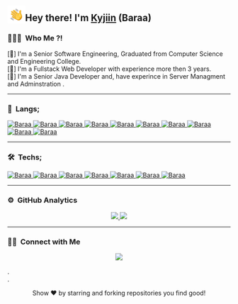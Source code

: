 <img alt="Night Coding" src="https://github.com/AVS1508/AVS1508/blob/master/assets/Hand%20Wave.gif?raw=true" width='40' align="left"/><h2>Hey there! I'm [Kyjiin](https://github.com/Kyjiin) (Baraa)</h2>

### 👨🏻‍💻 &nbsp;Who Me ?!

[📌] I'm a Senior Software Engineering, Graduated from Computer Science and Engineering College. \
[💠] I'm a Fullstack Web Developer with experience more then 3 years. \
[🚀] I'm a Senior Java Developer and, have experince in Server Managment and Adminstration .

 ---

### 📝 &nbsp;Langs;

<p float="left">
   <a href="https://www.java.com/">
<img alt="Baraa" src="https://devstickers.com/assets/img/pro/7kaq.png" width="40">
     </a>
   <a href="https://www.android.com/">
<img alt="Baraa" src="https://devstickers.com/assets/img/pro/zl8i.png" width="40">
     </a>
   <a href="https://www.python.org/">
<img alt="Baraa" src="https://devstickers.com/assets/img/pro/p3jo.png" width="40">
     </a>
   <a href="https://en.wikipedia.org/wiki/HTML">
<img alt="Baraa" src="https://devstickers.com/assets/img/pro/iqm9.png" width="40">
     </a>
   <a href="https://en.wikipedia.org/wiki/CCS3">
<img alt="Baraa" src="https://devstickers.com/assets/img/pro/8pnd.png" width="40">
     </a>
   <a href="https://en.wikipedia.org/wiki/JavaScript">
<img alt="Baraa" src="https://devstickers.com/assets/img/pro/i4eg.png" width="40">
     </a>
  <a href="https://getbootstrap.com/">
<img alt="Baraa" src="https://devstickers.com/assets/img/pro/9g0m.png" width="40">
    </a>
  <a href="https://git-scm.com/">
<img alt="Baraa" src="https://devstickers.com/assets/img/pro/apiv.png" width="40">
  </a>
  <a href="https://nodejs.org/en/">
<img alt="Baraa" src="https://devstickers.com/assets/img/cat/nodejs.png" width="40">
  </a>
  <a href="https://www.mongodb.com/">
<img alt="Baraa" src="https://devstickers.com/assets/img/pro/y3fb.png" width="40">
  </a>
</p>

 ---
 
### 🛠️ &nbsp;Techs;

<p float="left">
    <a href="https://code.visualstudio.com/">
<img alt="Baraa" src="https://devstickers.com/assets/img/pro/saxu.png" width="40">
    </a>
  <a href="https://www.eclipse.org/">
<img alt="Baraa" src="https://upload.wikimedia.org/wikipedia/commons/thumb/c/cf/Eclipse-SVG.svg/1200px-Eclipse-SVG.svg.png" width="40">
    </a>
  <a href="https://www.jetbrains.com/">
<img alt="Baraa" src="https://www.aquion.com.au/wp-content/uploads/2018/02/JetBrains-IntelliJ.png" width="40">
    </a>
  <a href="https://www.jenkins.io/">
<img alt="Baraa" src="https://devstickers.com/assets/img/pro/cypb.png" width="40">
    </a>
    <a href="https://mobaxterm.mobatek.net/">
<img alt="Baraa" src="https://f.top4top.io/p_2126wsg6h1.png" width="40">
    </a>
     <a href="https://www.docker.com/">
<img alt="Baraa" src="https://img.techentice.com/media/2020/06/docker.png" width="40">
    </a>
      <a href="https://github.com/">
<img alt="Baraa" src="https://play-lh.googleusercontent.com/PCpXdqvUWfCW1mXhH1Y_98yBpgsWxuTSTofy3NGMo9yBTATDyzVkqU580bfSln50bFU" width="40">
    </a>
</p>

 ---

### ⚙️ &nbsp;GitHub Analytics

<p align="center">
<a href="https://github.com/Kyjiin">
  <img height="180em" src="https://github-readme-stats-eight-theta.vercel.app/api?username=Kyjiin&show_icons=true&theme=algolia&include_all_commits=true&count_private=true"/>
  <img height="180em" src="https://github-readme-stats-eight-theta.vercel.app/api/top-langs/?username=Kyjiin&layout=compact&langs_count=8&theme=algolia"/>
</a>
</p>

 ---
 
### 🤝🏻 &nbsp;Connect with Me

<p align="center">
<a href="https://bio.link/baraa"><img src="https://hgphysics.files.wordpress.com/2013/09/contact.gif" width="300" /></a>
</p>

.\
.



<p align="center">
    Show ❤️ by starring and forking repositories you find good!
  </p>
</p>
